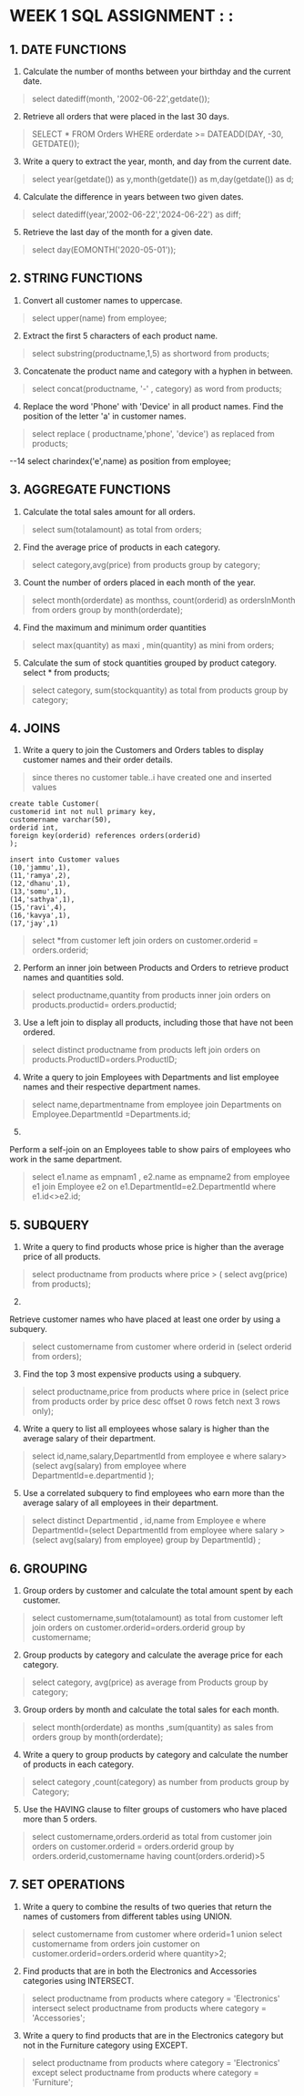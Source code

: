 
# WEEK 1 SQL ASSIGNMENT : : 

## 1. DATE FUNCTIONS
1. Calculate the number of months between your birthday and the current date.

> select datediff(month, '2002-06-22',getdate());

2. Retrieve all orders that were placed in the last 30 days.


>SELECT * FROM Orders
WHERE orderdate >= DATEADD(DAY, -30, GETDATE());

3. Write a query to extract the year, month, and day from the current date.

> select year(getdate()) as y,month(getdate()) as m,day(getdate()) as d;

4. Calculate the difference in years between two given dates.


> select datediff(year,'2002-06-22','2024-06-22') as diff;

5. Retrieve the last day of the month for a given date.
> select day(EOMONTH('2020-05-01'));


## 2. STRING FUNCTIONS

1. Convert all customer names to uppercase.

> select upper(name) from employee;

2. Extract the first 5 characters of each product name.
>select substring(productname,1,5) as shortword from products;

3. Concatenate the product name and category with a hyphen in between.
> select concat(productname, '-' , category) as word from products;

4. Replace the word 'Phone' with 'Device' in all product names.
Find the position of the letter 'a' in customer names.

>select replace ( productname,'phone', 'device') as replaced from products;

--14
select charindex('e',name) as position from employee;

## 3. AGGREGATE FUNCTIONS
1. Calculate the total sales amount for all orders.
> select sum(totalamount) as total from orders;


2. Find the average price of products in each category.


>select category,avg(price) from products
group by category;

3. Count the number of orders placed in each month of the year.
>select month(orderdate) as monthss, count(orderid) as ordersInMonth from orders
group by month(orderdate);

4. Find the maximum and minimum order quantities
> select max(quantity) as maxi , min(quantity) as mini from orders;

5. Calculate the sum of stock quantities grouped by product category.
select * from products;
>select category, sum(stockquantity) as total from products
group by category;

## 4. JOINS
1. Write a query to join the Customers and Orders tables to display customer names and their order details.

> since theres no customer table..i have created one and inserted values

```
create table Customer(
customerid int not null primary key,
customername varchar(50),
orderid int,
foreign key(orderid) references orders(orderid)
);
```

```
insert into Customer values
(10,'jammu',1),
(11,'ramya',2),
(12,'dhanu',1),
(13,'somu',1),
(14,'sathya',1),
(15,'ravi',4),
(16,'kavya',1),
(17,'jay',1)
```

>select *from customer
left join orders on 
customer.orderid = orders.orderid;

2. Perform an inner join between Products and Orders to retrieve product names and quantities sold.
> select productname,quantity from products
inner join orders on
products.productid= orders.productid;


3. Use a left join to display all products, including those that have not been ordered.
>select distinct productname from products
left join orders on
products.ProductID=orders.ProductID;

4. Write a query to join Employees with Departments and list employee names and their respective department names.

>select name,departmentname from employee
join Departments on 
Employee.DepartmentId =Departments.id;

5. 
Perform a self-join on an Employees table to show pairs of employees who work in the same department.

>select e1.name as empnam1 , e2.name as empname2 
from employee e1
join Employee e2 on
 e1.DepartmentId=e2.DepartmentId
where e1.id<>e2.id;

## 5. SUBQUERY

1. Write a query to find products whose price is higher than the average price of all products.

>select productname from products 
where price > (
select avg(price) from products);

2. 
Retrieve customer names who have placed at least one order by using a subquery.
>select customername from customer
where orderid in (select orderid from orders);


3. Find the top 3 most expensive products using a subquery.
>select productname,price from products 
where price in (select price from products
order by price desc
offset 0 rows
fetch next 3 rows only);


4. Write a query to list all employees whose salary is higher than the average salary of their department.
>select id,name,salary,DepartmentId from employee e
where salary> (select avg(salary) from employee
where DepartmentId=e.departmentid
);

5. Use a correlated subquery to find employees who earn more than the average salary of all employees in their department.

>select distinct Departmentid , id,name from Employee e
where DepartmentId=(select DepartmentId from employee
where salary > (select avg(salary) from employee)
group by DepartmentId)
;

## 6. GROUPING
1. Group orders by customer and calculate the total amount spent by each customer.

>select customername,sum(totalamount) as total
from customer
left join orders on
customer.orderid=orders.orderid
group by customername;


2. Group products by category and calculate the average price for each category.

>select category, avg(price) as average from Products
group by category;

3. Group orders by month and calculate the total sales for each month.
>select month(orderdate) as months ,sum(quantity) as sales from orders
group by month(orderdate);

4. Write a query to group products by category and calculate the number of products in each category.
>select category ,count(category) as number from products
group by Category;

5. Use the HAVING clause to filter groups of customers who have placed more than 5 orders.

>select customername,orders.orderid as total
from customer 
join orders on 
customer.orderid = orders.orderid
group by orders.orderid,customername
having count(orders.orderid)>5

## 7. SET OPERATIONS

1. Write a query to combine the results of two queries that return the names of customers from different tables using UNION.

>select customername from customer
where orderid=1
union
select customername from orders
join customer on 
customer.orderid=orders.orderid
where quantity>2;

2. Find products that are in both the Electronics and Accessories categories using INTERSECT.
> select productname from products 
where category = 'Electronics'
intersect 
select productname from products 
where category = 'Accessories';

3. Write a query to find products that are in the Electronics category but not in the Furniture category using EXCEPT.

>select productname from products 
where category = 'Electronics'
except
select productname from products 
where category = 'Furniture';
